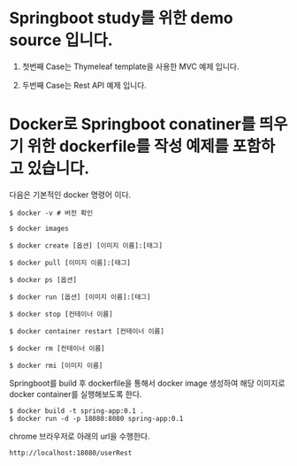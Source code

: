 # Springboot study를 위한 demo source 입니다. 

1. 첫번째 Case는 Thymeleaf template을 사용한 MVC 예제 입니다. 

2. 두번째 Case는 Rest API 예제 입니다. 


# Docker로 Springboot conatiner를 띄우기 위한 dockerfile를 작성 예제를 포함하고 있습니다. 

다음은 기본적인 docker 명령어 이다. 

```
$ docker -v # 버전 확인

$ docker images

$ docker create [옵션] [이미지 이름]:[태그]

$ docker pull [이미지 이름]:[태그]

$ docker ps [옵션]

$ docker run [옵션] [이미지 이름]:[태그] 

$ docker stop [컨테이너 이름]

$ docker container restart [컨테이너 이름] 

$ docker rm [컨테이너 이름]

$ docker rmi [이미지 이름]
```

Springboot를 build 후 dockerfile을 통해서 docker image 생성하여 해당 이미지로 docker container를 실행해보도록 한다. 
```
$ docker build -t spring-app:0.1 .
$ docker run -d -p 18080:8080 spring-app:0.1 
```

chrome 브라우저로 아래의 url을 수행한다. 
```
http://localhost:18080/userRest
```